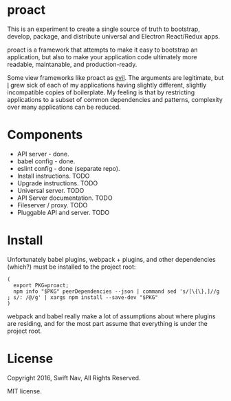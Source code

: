# proact

This is an experiment to create a single source of truth to bootstrap, develop, package, and distribute universal and Electron React/Redux apps.

proact is a framework that attempts to make it easy to bootstrap an application, but also to make your application code ultimately more
readable, maintanable, and production-ready.

Some view frameworks like proact as [evil][library-frameworks-evil]. The arguments are legitimate, but [I](http://www.github.com/joshuagross)
grew sick of each of my applications having slightly different, slightly incompatible copies of boilerplate. My feeling is that by restricting
applications to a subset of common dependencies and patterns, complexity over many applications can be reduced.

# Components

* API server - done.
* babel config - done.
* eslint config - done (separate repo).
* Install instructions. TODO
* Upgrade instructions. TODO
* Universal server. TODO
* API Server documentation. TODO
* Fileserver / proxy. TODO
* Pluggable API and server. TODO

# Install

Unfortunately babel plugins, webpack + plugins, and other dependencies (which?) must be installed to the project root:

```
(
  export PKG=proact;
  npm info "$PKG" peerDependencies --json | command sed 's/[\{\},]//g ; s/: /@/g' | xargs npm install --save-dev "$PKG"
)
```

webpack and babel really make a lot of assumptions about where plugins are residing, and for the most part
assume that everything is under the project root.

# License

Copyright 2016, Swift Nav, All Rights Reserved.

MIT license.

[library-frameworks-evil]: http://tomasp.net/blog/2015/library-frameworks/
